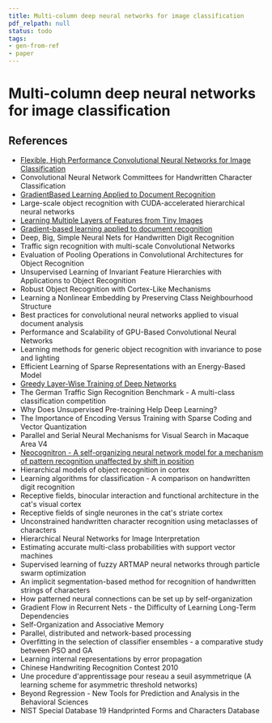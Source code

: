 ```yaml
---
title: Multi-column deep neural networks for image classification
pdf_relpath: null
status: todo
tags:
- gen-from-ref
- paper
---
```


# Multi-column deep neural networks for image classification

## References

- [Flexible, High Performance Convolutional Neural Networks for Image Classification](./flexible-high-performance-convolutional-neural-networks-for-image-classification.md)
- Convolutional Neural Network Committees for Handwritten Character Classification
- [GradientBased Learning Applied to Document Recognition](./gradientbased-learning-applied-to-document-recognition.md)
- Large-scale object recognition with CUDA-accelerated hierarchical neural networks
- [Learning Multiple Layers of Features from Tiny Images](./learning-multiple-layers-of-features-from-tiny-images.md)
- [Gradient-based learning applied to document recognition](./gradient-based-learning-applied-to-document-recognition.md)
- Deep, Big, Simple Neural Nets for Handwritten Digit Recognition
- Traffic sign recognition with multi-scale Convolutional Networks
- Evaluation of Pooling Operations in Convolutional Architectures for Object Recognition
- Unsupervised Learning of Invariant Feature Hierarchies with Applications to Object Recognition
- Robust Object Recognition with Cortex-Like Mechanisms
- Learning a Nonlinear Embedding by Preserving Class Neighbourhood Structure
- Best practices for convolutional neural networks applied to visual document analysis
- Performance and Scalability of GPU-Based Convolutional Neural Networks
- Learning methods for generic object recognition with invariance to pose and lighting
- Efficient Learning of Sparse Representations with an Energy-Based Model
- [Greedy Layer-Wise Training of Deep Networks](./greedy-layer-wise-training-of-deep-networks.md)
- The German Traffic Sign Recognition Benchmark - A multi-class classification competition
- Why Does Unsupervised Pre-training Help Deep Learning?
- The Importance of Encoding Versus Training with Sparse Coding and Vector Quantization
- Parallel and Serial Neural Mechanisms for Visual Search in Macaque Area V4
- [Neocognitron - A self-organizing neural network model for a mechanism of pattern recognition unaffected by shift in position](./neocognitron-a-self-organizing-neural-network-model-for-a-mechanism-of-pattern-recognition-unaffected-by-shift-in-position.md)
- Hierarchical models of object recognition in cortex
- Learning algorithms for classification - A comparison on handwritten digit recognition
- Receptive fields, binocular interaction and functional architecture in the cat's visual cortex
- Receptive fields of single neurones in the cat's striate cortex
- Unconstrained handwritten character recognition using metaclasses of characters
- Hierarchical Neural Networks for Image Interpretation
- Estimating accurate multi-class probabilities with support vector machines
- Supervised learning of fuzzy ARTMAP neural networks through particle swarm optimization
- An implicit segmentation-based method for recognition of handwritten strings of characters
- How patterned neural connections can be set up by self-organization
- Gradient Flow in Recurrent Nets - the Difficulty of Learning Long-Term Dependencies
- Self-Organization and Associative Memory
- Parallel, distributed and network-based processing
- Overfitting in the selection of classifier ensembles - a comparative study between PSO and GA
- Learning internal representations by error propagation
- Chinese Handwriting Recognition Contest 2010
- Une procedure d'apprentissage pour reseau a seuil asymmetrique (A learning scheme for asymmetric threshold networks)
- Beyond Regression - New Tools for Prediction and Analysis in the Behavioral Sciences
- NIST Special Database 19 Handprinted Forms and Characters Database
